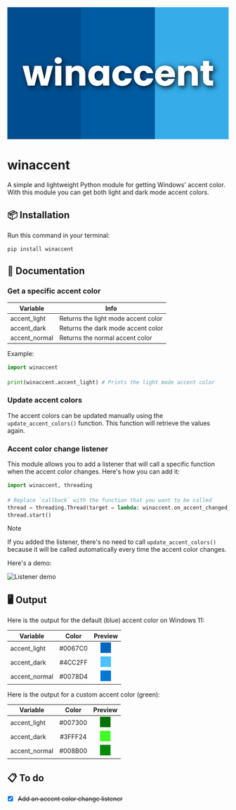 <div align="center">
    <img width="700" src="https://github.com/Valer100/winaccent/blob/main/assets/hero.png?raw=true">
</div>

# winaccent
A simple and lightweight Python module for getting Windows' accent color. With this module you can get both light and dark mode accent colors.

## 📦 Installation
Run this command in your terminal:

```
pip install winaccent
```

## 📜 Documentation

### Get a specific accent color

| Variable | Info |
|----------|------|
| accent_light | Returns the light mode accent color
| accent_dark | Returns the dark mode accent color
| accent_normal | Returns the normal accent color

Example:

```python
import winaccent

print(winaccent.accent_light) # Prints the light mode accent color
```

### Update accent colors

The accent colors can be updated manually using the ```update_accent_colors()``` function. This function will retrieve the values again.

### Accent color change listener
This module allows you to add a listener that will call a specific function when the accent color changes. Here's how you can add it:

```python
import winaccent, threading

# Replace `callback` with the function that you want to be called
thread = threading.Thread(target = lambda: winaccent.on_accent_changed_listener(callback), daemon = True)
thread.start()
```

> [!NOTE]
> If you added the listener, there's no need to call `update_accent_colors()` because it will be called automatically every time the accent color changes.

Here's a demo:

![Listener demo](https://github.com/Valer100/winaccent/blob/main/assets/listener_demo.gif?raw=true)

## 🖥️ Output
Here is the output for the default (blue) accent color on Windows 11:

| Variable | Color | Preview |
|----------|:-------:|:-------:|
| accent_light | #0067C0 | <img src="https://github.com/Valer100/winaccent/blob/main/assets/colors/accent_light.png?raw=true"> |
| accent_dark | #4CC2FF | <img src="https://github.com/Valer100/winaccent/blob/main/assets/colors/accent_dark.png?raw=true"> |
| accent_normal | #0078D4 | <img src="https://github.com/Valer100/winaccent/blob/main/assets/colors/accent_normal.png?raw=true"> |

Here is the output for a custom accent color (green):


| Variable | Color | Preview |
|----------|:-------:|:-------:|
| accent_light | #007300 | <img src="https://github.com/Valer100/winaccent/blob/main/assets/colors/accent_light_green.png?raw=true"> |
| accent_dark | #3FFF24 | <img src="https://github.com/Valer100/winaccent/blob/main/assets/colors/accent_dark_green.png?raw=true"> |
| accent_normal | #008B00 | <img src="https://github.com/Valer100/winaccent/blob/main/assets/colors/accent_normal_green.png?raw=true"> |

## 📋 To do
- [x] ~~Add an accent color change listener~~
